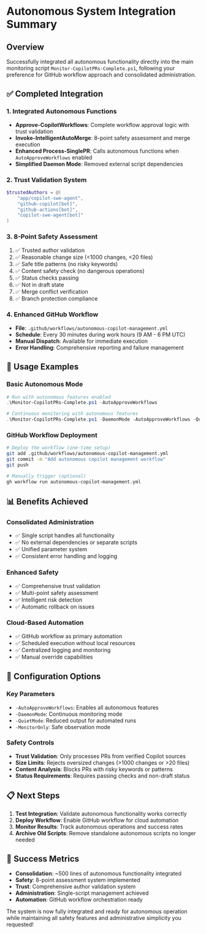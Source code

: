 # Autonomous System Integration Summary

## Overview

Successfully integrated all autonomous functionality directly into the main monitoring script `Monitor-CopilotPRs-Complete.ps1`, following your preference for GitHub workflow approach and consolidated administration.

## ✅ Completed Integration

### 1. Integrated Autonomous Functions

- **Approve-CopilotWorkflows**: Complete workflow approval logic with trust validation
- **Invoke-IntelligentAutoMerge**: 8-point safety assessment and merge execution
- **Enhanced Process-SinglePR**: Calls autonomous functions when `AutoApproveWorkflows` enabled
- **Simplified Daemon Mode**: Removed external script dependencies

### 2. Trust Validation System

```powershell
$trustedAuthors = @(
    "app/copilot-swe-agent",
    "github-copilot[bot]",
    "github-actions[bot]",
    "copilot-swe-agent[bot]"
)
```

### 3. 8-Point Safety Assessment

1. ✅ Trusted author validation
2. ✅ Reasonable change size (<1000 changes, <20 files)
3. ✅ Safe title patterns (no risky keywords)
4. ✅ Content safety check (no dangerous operations)
5. ✅ Status checks passing
6. ✅ Not in draft state
7. ✅ Merge conflict verification
8. ✅ Branch protection compliance

### 4. Enhanced GitHub Workflow

- **File**: `.github/workflows/autonomous-copilot-management.yml`
- **Schedule**: Every 30 minutes during work hours (9 AM - 6 PM UTC)
- **Manual Dispatch**: Available for immediate execution
- **Error Handling**: Comprehensive reporting and failure management

## 🚀 Usage Examples

### Basic Autonomous Mode

```powershell
# Run with autonomous features enabled
.\Monitor-CopilotPRs-Complete.ps1 -AutoApproveWorkflows

# Continuous monitoring with autonomous features
.\Monitor-CopilotPRs-Complete.ps1 -DaemonMode -AutoApproveWorkflows -QuietMode
```

### GitHub Workflow Deployment

```bash
# Deploy the workflow (one-time setup)
git add .github/workflows/autonomous-copilot-management.yml
git commit -m "Add autonomous copilot management workflow"
git push

# Manually trigger (optional)
gh workflow run autonomous-copilot-management.yml
```

## 📊 Benefits Achieved

### Consolidated Administration

- ✅ Single script handles all functionality
- ✅ No external dependencies or separate scripts
- ✅ Unified parameter system
- ✅ Consistent error handling and logging

### Enhanced Safety

- ✅ Comprehensive trust validation
- ✅ Multi-point safety assessment
- ✅ Intelligent risk detection
- ✅ Automatic rollback on issues

### Cloud-Based Automation

- ✅ GitHub workflow as primary automation
- ✅ Scheduled execution without local resources
- ✅ Centralized logging and monitoring
- ✅ Manual override capabilities

## 🔧 Configuration Options

### Key Parameters

- `-AutoApproveWorkflows`: Enables all autonomous features
- `-DaemonMode`: Continuous monitoring mode
- `-QuietMode`: Reduced output for automated runs
- `-MonitorOnly`: Safe observation mode

### Safety Controls

- **Trust Validation**: Only processes PRs from verified Copilot sources
- **Size Limits**: Rejects oversized changes (>1000 changes or >20 files)
- **Content Analysis**: Blocks PRs with risky keywords or patterns
- **Status Requirements**: Requires passing checks and non-draft status

## 📋 Next Steps

1. **Test Integration**: Validate autonomous functionality works correctly
2. **Deploy Workflow**: Enable GitHub workflow for cloud automation
3. **Monitor Results**: Track autonomous operations and success rates
4. **Archive Old Scripts**: Remove standalone autonomous scripts no longer needed

## 🎯 Success Metrics

- **Consolidation**: ~500 lines of autonomous functionality integrated
- **Safety**: 8-point assessment system implemented
- **Trust**: Comprehensive author validation system
- **Administration**: Single-script management achieved
- **Automation**: GitHub workflow orchestration ready

The system is now fully integrated and ready for autonomous operation while maintaining all safety features and administrative simplicity you requested!
